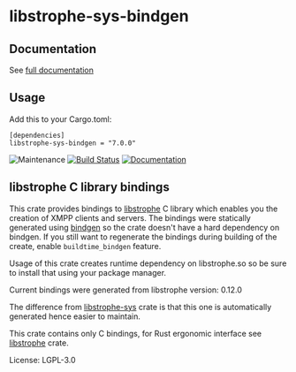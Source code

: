# libstrophe-sys-bindgen

## Documentation

See [full documentation](https://docs.rs/libstrophe-sys-bindgen)

## Usage

Add this to your Cargo.toml:
```
[dependencies]
libstrophe-sys-bindgen = "7.0.0"
```

![Maintenance](https://img.shields.io/badge/maintenance-passively--maintained-yellowgreen.svg)
[![Build Status](https://github.com/twistedfall/libstrophe/actions/workflows/libstrophe.yml/badge.svg)](https://github.com/twistedfall/libstrophe/actions/workflows/libstrophe.yml)
[![Documentation](https://docs.rs/libstrophe-sys-bindgen/badge.svg)](https://docs.rs/libstrophe-sys-bindgen)

## libstrophe C library bindings

This crate provides bindings to [libstrophe] C library which enables you the creation of XMPP
clients and servers. The bindings were statically generated using [bindgen] so the crate doesn't
have a hard dependency on bindgen. If you still want to regenerate the bindings during building
of the create, enable `buildtime_bindgen` feature.

Usage of this crate creates runtime dependency on libstrophe.so so be sure to install that using
your package manager.

Current bindings were generated from libstrophe version: 0.12.0

The difference from [libstrophe-sys] crate is that this one is automatically generated hence
easier to maintain.

This crate contains only C bindings, for Rust ergonomic interface see [libstrophe][libstrophe_crate] crate.

[libstrophe]: http://strophe.im/libstrophe
[bindgen]: https://crates.io/crates/bindgen
[libstrophe-sys]: https://crates.io/crates/libstrophe-sys
[libstrophe_crate]: https://crates.io/crates/libstrophe

License: LGPL-3.0

